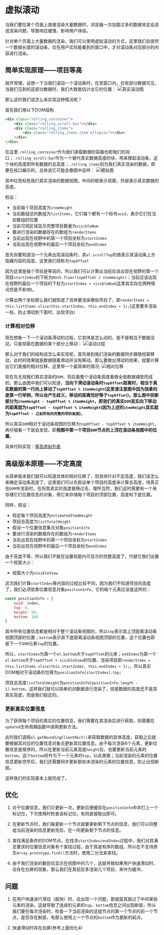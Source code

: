 # 虚拟滚动

当我们要在某个页面上直接渲染大量数据时，浏览器一次加载过多的数据肯定会造成渲染问题，导致响应缓慢，影响用户体验。

针对单个页面上大量数据的渲染，我们可以使用虚拟滚动的方式，这里我们会提供一个数据长度的滚动条，仅在用户实际能看到的窗口中，才对滚动条对应部分的内容进行渲染。

## 简单实现原理——项目等高

抛开常理，设想一下当我们滚动一个滚动条时，在其窗口内，仅有部分数据可见，当我们见到的这部分数据时，我们大致能估计出它的位置：
![真实滚动图](./imgs/真实滚动图.png)

那么这时我们该怎么来实现这种情况呢？

首先我们用以下DOM结构

```html
<div class="rolling_container">
    <div class="rolling_scroll-bar"></div>
    <div class="rolling_items">
        <div class="rolling_items-item ellipsis"></div>
    </div>
</div>
```

在这里`.rolling_container`作为我们承载数据的容器也即我们的视口；`.rolling_scroll-bar`作为一个替代真实数据高度的块，用来撑起滚动条，这个块的高度即所有数据的总高度；`.rolling_items`则为我们真实渲染的数据，即要在视口展示的，总体说它可能会像图中这样：
![模拟图](./imgs/模拟图.jpg)

其中红色标色我们真实渲染的数据视图，中间的框表示视窗，外层表示真实数据的高度。

假设：

- 当前每个项目高度为`itemHeight`
- 当前数组总的数组为`listItems`，它们每个都有一个标号`uuid`，表示它们在当前数组的位置
- 当前可视区域显示完整项目数量为`visibleNum`
- 要进行渲染的数据存在的数组为`renderItems`
- 当前出现在视野中的第一个项目坐标为`startIndex`
- 当前出现在视野中的最后一个项目坐标为`endIndex`

首先你要知道当一个元素出现滚动条时，其`el.scrollTop`的值表示其滚动条上方隐藏内容的高度，这里我们简称为`topOffset`

因为这里是每个项目是等高的，所以我们可以计算出当前应该出现在视野的第一个项目`startIndex`的下标为`Math.floor(topOffset / itemHeight)`；当前应该出现在视野的最后一个项目的下标为`startIndex + visibleNum`(这里其实存在两种情况但是不影响)。

计算出两个坐标那么我们就知道了具体要渲染哪些项目了，即`renderItems = this.listItems.slice(this.startIndex, this.endIndex + 1);`(这里要多渲染一些，防止滑动到下面时，出现空白)

### 计算相对位移

现在想象一下一个滚动条滑动的过程，它具体是怎么动的，是不是相当于数据没动，只是视窗在数据的某个部分上移动：
![滚动过程](./imgs/滚动过程.jpg)

那么对于我们的结构该怎么来实现呢，首先做到我们渲染的数据同步跟随视窗移动，此时的效果就是数据随着滑动并没有移动。那么要做出滑动的效果，就要计算出它们直接的相对位移，这里举一个最简单的情况:
![相对位移](./imgs/相对位移.jpg)

现在先无视我们真实渲染的`DOM`，将后面整个滚动条高度看做全是数据铺垫而成的，那么由图中我们可以知道，**当向下滑动滚动条时`topOffset`距离时，相当于真实数据的第一行向上移动了`topOffset % itemHeight`(这里请注意图中因为我拿的是第一行举例，所以会产生歧义，移动的距离恰好等于`topOffset`)，那么图中阴影部分为`itemHeight - topOffset % itemHeight`，即我们的真实`DOM`其实向下移动的距离就为`topOffset - topOffset % itemHeight`(因为上述的`itemHeight`其实就为`topOffset - 之前所有的完整的项的高度`)**。

所以真实`DOM`相对于滚动条视图的位移为`topOffset - topOffset % itemHeight`，再仔细看一下就会发现，即**视图中第一个项目`DOM`节点的上顶在滚动条视图中的位置**。

具体代码实现：[等高虚拟列表](../src/components/demo1/virtual-rolling-fixed.vue)

## 高级版本原理——不定高度

从简单版本我们就可以知道具体的相对位移了，但具体针对不定高度，我们该怎么来确定滚动条高度了，这里我们可以先假设单个项目的高度来计算总高度，待真正在`DOM`中渲染时，在将其真实的高度替换过去，理所当然，我们这时需要有一个来存储它们位置信息的对象，用它来存储每个项目的顶部位置，高度和下底位置。

同样，假设：

- 假定每个项目高度为`estimatedItemHeight`
- 项目总高度为`listTotalHeight`
- 假设一个位置信息集合对象`positionInfo`
- 要进行渲染的数据存在的数组为`renderItems`
- 当前出现在视野中的第一个项目坐标为`startIndex`
- 当前出现在视野中的最后一个项目坐标为`endIndex`

由于高度不等，所以我们不能在设置视窗内可显示的完整高度了，代替它我们设置一个视窗大小：

- 视窗大小为`visibleView`

这次我们计算`startIndex`等内容的过程比较不同，因为我们不知道项目的高度了，我们必须依靠位置信息对象`positionInfo`，它的每个元素应该是这样的：

```js
const positionInfo = {
    uuid: index,
    top: 0,
    height: 50,
    bottom: 100
}
```

其中所有位置信息都是相对于整个滚动条视图的，所以`top`表示其上顶距离滚动条视图顶部的位置；`bottom`表示其下底距离滚动条视图顶部的位置，这个位置也即是下一个`DOM`元素`top`的位置。

所以，`startIndex`为第一个`el.bottom`大于`topOffset`的元素；`endIndex`为第一个`el.bottom`大于`topOffset + visibleView`的位置，渲染项目即`renderItems = this.listItems.slice(this.startIndex, this.endIndex + 1);`，所以真实DOM相对于滚动条的位移为`positionInfo[startIndex].top;`

项目总高度`listTotalHeight`为`positionInfo[positionInfo.length - 1].bottom`，这样我们就可以简单的对数据进行渲染了，但是数据的高度还不是其真实高度，而是我们假定的。

### 更新真实位置信息

为了获得每个项目的真实的位置信息，我们需要在其渲染后进行获取，则需要在`updated`生命周期函数中调用更新方法。

此时我们调用`el.getBoundingClientRect()`来获取数据的具体高度，获取之后就要根据其对应的位置信息对象去更新其位置信息。由于每次渲染6个元素，更新位置信息是按序的，所以在更新当前元素高度`height`后，也要更新当前元素的`bottom`，这个`bottom`将作为下一个元素的`top`，以此类推；当前渲染的元素的位置信息更新完毕后，我们还需要同步更新那些未渲染的元素的位置信息，防止出现断层。

这样我们的实现基本上就完成了。

## 优化

1. 对于位置信息，我们只更新一次，更新后便缓存在`positionInfo`中并打上一个标记位，下次使用时检查该标记位，有则直接取出即可。

2. 在更新节点时，我们每更新一个节点就要更新剩下节点的信息，我们可以将整组当前渲染的信息更新完后，在一同更新剩下节点的信息。

3. 查找满足条件的DOM节点，在找寻`startIndex/endIndex`过程中，我们对其满足要求的位置信息对象有个查找过程，由于其是有序的数组，所以在不支持原生`Array.prototype.find()`方法时，使用二分法来查找。

4. 由于我们渲染的数目仅显示在视图中的几个，这就导致如果用户快速滑动时，会存在白屏的现象，那么我们在其前后多渲染几个项目，来作为缓冲。

## 问题

1. 在用户快速进行滑动（超快）时，会出现一个问题，那就是其跳过了中间某些元素的渲染，这就导致了连续的元素的`top`、`bottom`信息之间出现断层，所以我们要在每次渲染时，检查一下当前渲染的这组节点的第一个节点的前一个节点，是否存在断层，有那么使用上一个节点的`bottom`作为更新的起点。

2. 快速滑动时存在白屏(参考上面优化4)
